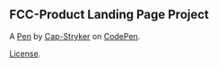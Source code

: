 FCC-Product Landing Page Project
--------------------------------


A [Pen](https://codepen.io/Cap-Stryker/pen/PoyzRWW) by [Cap-Stryker](https://codepen.io/Cap-Stryker) on [CodePen](https://codepen.io).

[License](https://codepen.io/license/pen/PoyzRWW).